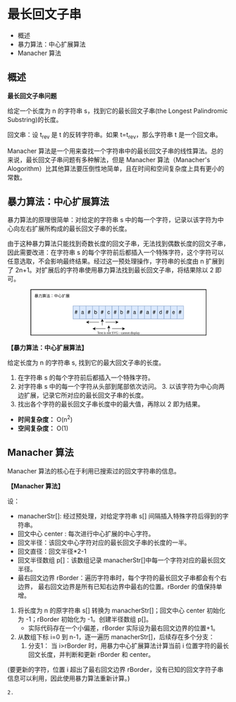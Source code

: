# 最长回文子串

- 概述
- 暴力算法：中心扩展算法
- Manacher 算法

## 概述

**最长回文子串问题**

给定一个长度为 n 的字符串 s，找到它的最长回文子串(the Longest Palindromic Substring)的长度。

回文串：设 t<sub>rev</sub> 是 t 的反转字符串。如果 t=t<sub>rev</sub>，那么字符串 t 是一个回文串。

Manacher 算法是一个用来查找一个字符串中的最长回文子串的线性算法。总的来说，最长回文子串问题有多种解法，但是 Manacher 算法（Manacher's Alogorithm）比其他算法要压倒性地简单，且在时间和空间复杂度上具有更小的常数。

## 暴力算法：中心扩展算法

暴力算法的原理很简单：对给定的字符串 s 中的每一个字符，记录以该字符为中心向左右扩展所构成的最长回文子串的长度。

由于这种暴力算法只能找到奇数长度的回文子串，无法找到偶数长度的回文子串，因此需要改进：在字符串 s 的每个字符前后都插入一个特殊字符，这个字符可以任意选取，不会影响最终结果。经过这一预处理操作，字符串的长度由 n 扩展到了 2n+1。对扩展后的字符串使用暴力算法找到最长回文子串，将结果除以 2 即可。

<div align="center">
    <img src="https://github.com/TBD2021/Salt-and-Computer-Science/blob/main/Algorithms/img/Manacher1.svg" width="400px">
</div>

**【暴力算法：中心扩展算法】**

给定长度为 n 的字符串 s, 找到它的最大回文子串的长度。

1. 在字符串 s 的每个字符前后都插入一个特殊字符。
2. 对字符串 s 中的每一个字符从头部到尾部依次访问。
   3. 以该字符为中心向两边扩展，记录它所对应的最长回文子串的长度。
3. 找出各个字符的最长回文子串长度中的最大值，再除以 2 即为结果。

- **时间复杂度：** O(n<sup>2</sup>)
- **空间复杂度：** O(1)

## Manacher 算法

Manacher 算法的核心在于利用已搜索过的回文字符串的信息。

**【Manacher 算法】**

设：
  - manacherStr[]: 经过预处理，对给定字符串 s[] 间隔插入特殊字符后得到的字符串。
  - 回文中心 center : 每次进行中心扩展的中心字符。
  - 回文半径：该回文中心字符对应的最长回文子串的长度的一半。
  - 回文直径：回文半径*2-1
  - 回文半径数组 p[]：该数组记录 manacherStr[]中每一个字符对应的最长回文半径。
  - 最右回文边界 rBorder：遍历字符串时，每个字符的最长回文子串都会有个右边界，
最右回文边界是所有已知右边界中最右的位置。rBorder 的值保持单增。

1. 将长度为 n 的原字符串 s[] 转换为 manacherStr[]；回文中心 center 初始化为 -1；rBorder 初始化为 -1。创建半径数组 p[]。
   - 实际代码存在一个小偏差，rBorder 实际设为最右回文边界的位置+1。 
3. 从数组下标 i=0 到 n-1，逐一遍历 manacherStr[]，后续存在多个分支：
    1. 分支1： 当 i>rBorder 时，用暴力中心扩展算法计算当前 i 位置字符的最长回文长度，并判断和更新 rBorder 和 center。

(要更新的字符，位置 i 超出了最右回文边界 rBorder，没有已知的回文字符子串信息可以利用，因此使用暴力算法重新计算。)

    2. 
  
